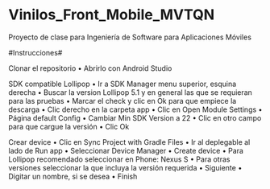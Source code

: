# Vinilos_Front_Mobile_MVTQN
Proyecto de clase para Ingeniería de Software para Aplicaciones Móviles

#Instrucciones#

Clonar el repositorio
•	Abrirlo con Android Studio

SDK compatible Lollipop
•	Ir a SDK Manager menu superior, esquina derecha
•	Buscar la version Lollipop 5.1 y en general las que se requieran para las pruebas
•	Marcar el check y clic en Ok para que empiece la descarga
•	Clic derecho en la carpeta app
•	Clic en Open Module Settings
•	Página default Config
•	Cambiar Min SDK Version a 22
•	Clic en otro campo para que cargue la versión
•	Clic Ok

Crear device
•	Clic en Sync Project with Gradle Files
•	Ir al deplegable al lado de Run app
•	Seleccionar Device Manager
•	Create device
•	Para Lollipop recomendado seleccionar en Phone: Nexus S
•	Para otras versiones seleccionar la que incluya la versión requerida
•	Siguiente
•	Digitar un nombre, si se desea
•	Finish
